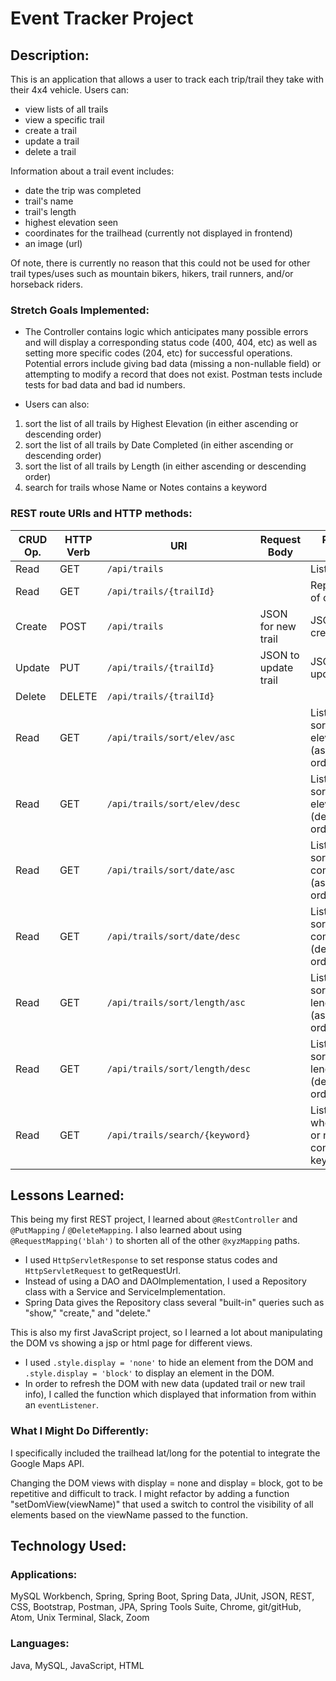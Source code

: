 # Event Tracker Project

## Description:
This is an application that allows a user to track each trip/trail they take with their 4x4 vehicle.  Users can:
- view lists of all trails
- view a specific trail
- create a trail
- update a trail
- delete a trail

Information about a trail event includes:
- date the trip was completed
- trail's name
- trail's length
- highest elevation seen
- coordinates for the trailhead (currently not displayed in frontend)
- an image (url)  

Of note, there is currently no reason that this could not be used for other trail types/uses such as mountain bikers, hikers, trail runners, and/or horseback riders.

### Stretch Goals Implemented:
- The Controller contains logic which anticipates many possible errors and will display a corresponding status code (400, 404, etc) as well as setting more specific codes (204, etc) for successful operations.  Potential errors include giving bad data (missing a non-nullable field) or attempting to modify a record that does not exist.  Postman tests include tests for bad data and bad id numbers.

- Users can also:
1. sort the list of all trails by Highest Elevation (in either ascending or descending order)
2. sort the list of all trails by Date Completed (in either ascending or descending order)
3. sort the list of all trails by Length (in either ascending or descending order)
4. search for trails whose Name or Notes contains a keyword

### REST route URIs and HTTP methods:
| CRUD Op. | HTTP Verb | URI                         | Request Body | Response Body |
|----------|-----------|-----------------------------|--------------|---------------|
| Read     | GET       | `/api/trails`               |              | List of all trails |
| Read     | GET       | `/api/trails/{trailId}`     |              | Representation of one trail |
| Create   | POST      | `/api/trails`               | JSON for new trail| JSON of created trail |
| Update   | PUT       | `/api/trails/{trailId}`     | JSON to update trail | JSON of updated trail |
| Delete   | DELETE    | `/api/trails/{trailId}`     |              | |
| Read     | GET       | `/api/trails/sort/elev/asc` |              | List of trails sorted by elevation (ascending order)|
| Read     | GET       | `/api/trails/sort/elev/desc`|              | List of trails sorted by elevation (descending order)|
| Read     | GET       | `/api/trails/sort/date/asc` |              | List of trails sorted by date completed (ascending order)|
| Read     | GET       | `/api/trails/sort/date/desc`|              | List of trails sorted by date completed (descending order)|
| Read     | GET       | `/api/trails/sort/length/asc` |              | List of trails sorted by length (ascending order)|
| Read     | GET       | `/api/trails/sort/length/desc`|              | List of trails sorted by length (descending order)|
| Read     | GET       | `/api/trails/search/{keyword}`|              | List of trails whose name or notes contains the keyword|

## Lessons Learned:
This being my first REST project, I learned about `@RestController` and `@PutMapping` / `@DeleteMapping`.  I also learned about using `@RequestMapping('blah')` to shorten all of the other `@xyzMapping` paths.
- I used `HttpServletResponse` to set response status codes and `HttpServletRequest` to getRequestUrl.  
- Instead of using a DAO and DAOImplementation, I used a Repository class with a Service and ServiceImplementation.  
- Spring Data gives the Repository class several "built-in" queries such as "show," "create," and "delete."

This is also my first JavaScript project, so I learned a lot about manipulating the DOM vs showing a jsp or html page for different views.
- I used `.style.display = 'none'` to hide an element from the DOM and `.style.display = 'block'` to display an element in the DOM.  
- In order to refresh the DOM with new data (updated trail or new trail info), I called the function which displayed that information from within an `eventListener`.

### What I Might Do Differently:
I specifically included the trailhead lat/long for the potential to integrate the Google Maps API.   

Changing the DOM views with display = none and display = block, got to be repetitive and difficult to track.  I might refactor by adding a function "setDomView(viewName)" that used a switch to control the visibility of all elements based on the viewName passed to the function.  

## Technology Used:
### Applications:
MySQL Workbench, Spring, Spring Boot, Spring Data, JUnit, JSON, REST, CSS, Bootstrap, Postman, JPA, Spring Tools Suite, Chrome, git/gitHub, Atom, Unix Terminal, Slack, Zoom

### Languages:
Java, MySQL, JavaScript, HTML
